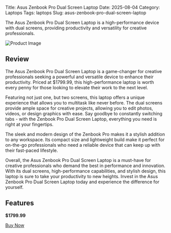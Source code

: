 Title: Asus Zenbook Pro Dual Screen Laptop
Date: 2025-08-04
Category: Laptops
Tags: laptops
Slug: asus-zenbook-pro-dual-screen-laptop


The Asus Zenbook Pro Dual Screen Laptop is a high-performance device with dual screens, providing productivity and versatility for creative professionals.

![Product Image](https://cdn.dummyjson.com/product-images/laptops/asus-zenbook-pro-dual-screen-laptop/1.webp)

## Review

The Asus Zenbook Pro Dual Screen Laptop is a game-changer for creative professionals seeking a powerful and versatile device to enhance their productivity. Priced at $1799.99, this high-performance laptop is worth every penny for those looking to elevate their work to the next level.

Featuring not just one, but two screens, this laptop offers a unique experience that allows you to multitask like never before. The dual screens provide ample space for creative projects, allowing you to edit photos, videos, or design graphics with ease. Say goodbye to constantly switching tabs - with the Zenbook Pro Dual Screen Laptop, everything you need is right at your fingertips.

The sleek and modern design of the Zenbook Pro makes it a stylish addition to any workspace. Its compact size and lightweight build make it perfect for on-the-go professionals who need a reliable device that can keep up with their fast-paced lifestyle.

Overall, the Asus Zenbook Pro Dual Screen Laptop is a must-have for creative professionals who demand the best in performance and innovation. With its dual screens, high-performance capabilities, and stylish design, this laptop is sure to take your productivity to new heights. Invest in the Asus Zenbook Pro Dual Screen Laptop today and experience the difference for yourself.

## Features




**$1799.99**

[Buy Now](https://www.amazon.com/s?k=Asus+Zenbook+Pro+Dual+Screen+Laptop&tag=kenenitech-20)
